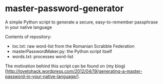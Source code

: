 master-password-generator
=========================

A simple Python script to generate a secure, easy-to-remember passphrase in your native language

Contents of repository:
* loc.txt: raw word-list from the Romanian Scrabble Federation
* masterPasswordMaker.py: the Python script itself
* words.txt: processes word-list

The motivation behind this script can be found on (my blog)[http://lovetohack.wordpress.com/2012/04/19/generating-a-master-password-in-your-native-language/].
